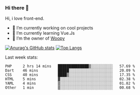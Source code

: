 ### Hi there 👋

<!--
**Alexis-Elaxis/Alexis-Elaxis** is a ✨ _special_ ✨ repository because its `README.md` (this file) appears on your GitHub profile.-->

Hi, i love front-end.

- 🔭 I’m currently working on cool projects
- 🌱 I’m currently learning Vue.Js
- 👯 I’m the owner of [Woopy](https://github.com/Alexis-Elaxis/Woopy)
<!-- - 🤔 I’m looking for help with ...
- 💬 Ask me about ...
- 📫 How to reach me: ...
- 😄 Pronouns: ...
- ⚡ Fun fact: I have a Youtube Channel (AlexSki)-->

[![Anurag's GitHub stats](https://github-readme-stats.vercel.app/api?username=Alexis-Elaxis&theme=tokyonight&count_private=true&show_icons=true)](https://github.com/anuraghazra/github-readme-stats)
[![Top Langs](https://github-readme-stats.vercel.app/api/top-langs/?username=Alexis-Elaxis&layout=compact&theme=tokyonight&count_private=true&show_icons=true)](https://github.com/anuraghazra/github-readme-stats)

Last week stats:
<!--START_SECTION:waka-->

```text
PHP     2 hrs 14 mins   ██████████████▒░░░░░░░░░░   57.69 %
Dart    46 mins         █████░░░░░░░░░░░░░░░░░░░░   20.09 %
CSS     40 mins         ████▒░░░░░░░░░░░░░░░░░░░░   17.35 %
HTML    5 mins          ▓░░░░░░░░░░░░░░░░░░░░░░░░   02.38 %
YAML    4 mins          ▒░░░░░░░░░░░░░░░░░░░░░░░░   01.82 %
Other   1 min           ▒░░░░░░░░░░░░░░░░░░░░░░░░   00.68 %
```

<!--END_SECTION:waka-->
